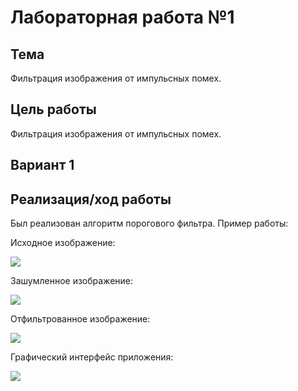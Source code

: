 # Лабораторная работа №1

## Тема

Фильтрация изображения от импульсных помех.

## Цель работы

Фильтрация изображения от импульсных помех.

## Вариант 1

## Реализация/ход работы
Был реализован алгоритм порогового фильтра. Пример работы:

Исходное изображение:

![](test/original.png)

Зашумленное изображение:

![](test/noised.png)

Отфильтрованное изображение:

![](test/filtered.png)

Графический интерфейс приложения:

![](test/gui.png)
